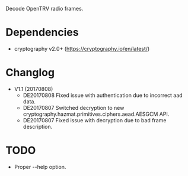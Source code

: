 Decode OpenTRV radio frames.

# Dependencies
- cryptography v2.0+ (https://cryptography.io/en/latest/)

# Changlog
- V1.1 (20170808)
    - DE20170808 Fixed issue with authentication due to incorrect aad data.
    - DE20170807 Switched decryption to new cryptography.hazmat.primitives.ciphers.aead.AESGCM API.
    - DE20170807 Fixed issue with decryption due to bad frame description.

# TODO
- Proper --help option.
